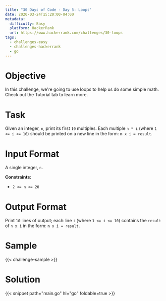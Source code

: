 ```yaml
---
title: "30 Days of Code - Day 5: Loops"
date: 2020-03-24T15:20:00-04:00
metadata:
  difficulty: Easy
  platform: HackerRank
  url: https://www.hackerrank.com/challenges/30-loops
tags:
  - challenges-easy
  - challenges-hackerrank
  - go
---
```


# Objective

In this challenge, we're going to use loops to help us do some simple math.
Check out the Tutorial tab to learn more.

# Task

Given an integer, `n`, print its first `10` multiples. Each multiple `n * i`
(where `1 <= i <= 10`) should be printed on a new line in the form: `n x i =
result`.

# Input Format

A single integer, `n`.

**Constraints:**

* `2 <= n <= 20`

# Output Format

Print `10` lines of output; each line `i` (where `1 <= i <= 10`) contains the
`result` of `n x i` in the form: `n x i = result`.

# Sample

{{< challenge-sample >}}

# Solution

{{< snippet path="main.go" hl="go" foldable=true >}}

